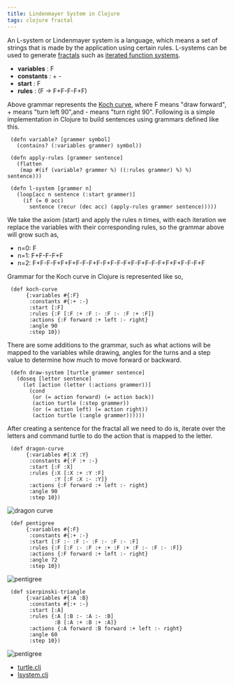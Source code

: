```yaml
---
title: Lindenmayer System in Clojure
tags: clojure fractal
---
```


An L-system or Lindenmayer system is a language, which means a set of
strings that is made by the application using certain rules. L-systems
can be used to generate
[fractals](http://en.wikipedia.org/wiki/Fractal) such as [iterated
function
systems](http://en.wikipedia.org/wiki/Iterated_function_system). 

 - **variables** : F
 - **constants** : + -
 - **start**  : F
 - **rules**  : (F -> F+F-F-F+F)

Above grammar represents the [Koch
curve](http://en.wikipedia.org/wiki/Koch_snowflake), where F means
"draw forward", + means "turn left 90",and - means "turn right 90".
Following is a simple implementation in Clojure to build sentences using
grammars defined like this.

     (defn variable? [grammer symbol]
       (contains? (:variables grammer) symbol))

     (defn apply-rules [grammer sentence]
       (flatten
        (map #(if (variable? grammer %) ((:rules grammer) %) %) sentence)))

     (defn l-system [grammer n]
       (loop[acc n sentence (:start grammer)]
         (if (= 0 acc)
           sentence (recur (dec acc) (apply-rules grammer sentence)))))

We take the axiom (start) and apply the rules n times, with each 
iteration we replace the variables with their corresponding rules, so
the grammar above will grow such as,

 - n=0: F
 - n=1: F+F-F-F+F
 - n=2: F+F-F-F+F+F+F-F-F+F-F+F-F-F+F-F+F-F-F+F+F+F-F-F+F 

Grammar for the Koch curve in Clojure is represented like so,

     (def koch-curve
          {:variables #{:F}
           :constants #{:+ :-}
           :start [:F]
           :rules {:F [:F :+ :F :- :F :- :F :+ :F]}
           :actions {:F forward :+ left :- right}
           :angle 90
           :step 10})

There are some additions to the grammar, such as what actions will be
mapped to the variables while drawing, angles for the turns and a step
value to determine how much to move forward or backward.

     (defn draw-system [turtle grammer sentence]
       (doseq [letter sentence]
         (let [action (letter (:actions grammer))] 
           (cond
            (or (= action forward) (= action back)) 
            (action turtle (:step grammer))
            (or (= action left) (= action right)) 
            (action turtle (:angle grammer))))))

After creating a sentence for the fractal all we need to do is, iterate
over the letters and command turtle to do the action that is mapped to
the letter.

     (def dragon-curve
          {:variables #{:X :Y}
           :constants #{:F :+ :-}
           :start [:F :X]
           :rules {:X [:X :+ :Y :F]
                   :Y [:F :X :- :Y]}
           :actions {:F forward :+ left :- right}
           :angle 90
           :step 10})

![dragon curve](/images/post/dragon-curve.png)

     (def pentigree
          {:variables #{:F}
           :constants #{:+ :-}
           :start [:F :- :F :- :F :- :F :- :F]
           :rules {:F [:F :- :F :+ :+ :F :+ :F :- :F :- :F]}
           :actions {:F forward :+ left :- right}
           :angle 72
           :step 10})

![pentigree](/images/post/pentigree.png)

     (def sierpinski-triangle
          {:variables #{:A :B}
           :constants #{:+ :-}
           :start [:A]
           :rules {:A [:B :- :A :- :B]
                   :B [:A :+ :B :+ :A]}
           :actions {:A forward :B forward :+ left :- right}
           :angle 60
           :step 10})

![pentigree](/images/post/sierpinski-triangle.png)

 - [turtle.clj](/code/clojure/turtle.clj)
 - [lsystem.clj](/code/clojure/lsystem.clj)
